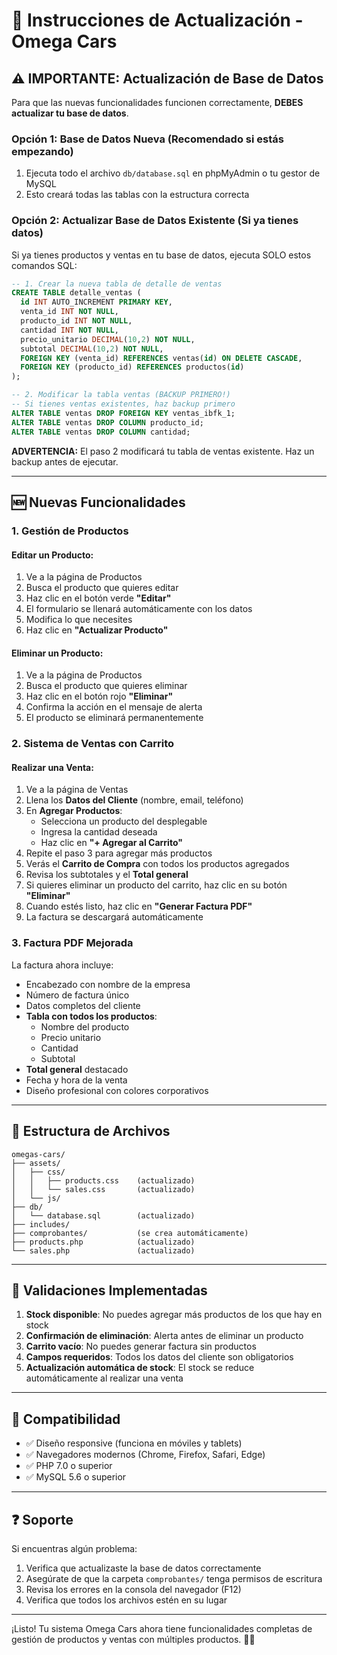 # 📝 Instrucciones de Actualización - Omega Cars

## ⚠️ IMPORTANTE: Actualización de Base de Datos

Para que las nuevas funcionalidades funcionen correctamente, **DEBES actualizar tu base de datos**.

### Opción 1: Base de Datos Nueva (Recomendado si estás empezando)

1. Ejecuta todo el archivo `db/database.sql` en phpMyAdmin o tu gestor de MySQL
2. Esto creará todas las tablas con la estructura correcta

### Opción 2: Actualizar Base de Datos Existente (Si ya tienes datos)

Si ya tienes productos y ventas en tu base de datos, ejecuta SOLO estos comandos SQL:

```sql
-- 1. Crear la nueva tabla de detalle de ventas
CREATE TABLE detalle_ventas (
  id INT AUTO_INCREMENT PRIMARY KEY,
  venta_id INT NOT NULL,
  producto_id INT NOT NULL,
  cantidad INT NOT NULL,
  precio_unitario DECIMAL(10,2) NOT NULL,
  subtotal DECIMAL(10,2) NOT NULL,
  FOREIGN KEY (venta_id) REFERENCES ventas(id) ON DELETE CASCADE,
  FOREIGN KEY (producto_id) REFERENCES productos(id)
);

-- 2. Modificar la tabla ventas (BACKUP PRIMERO!)
-- Si tienes ventas existentes, haz backup primero
ALTER TABLE ventas DROP FOREIGN KEY ventas_ibfk_1;
ALTER TABLE ventas DROP COLUMN producto_id;
ALTER TABLE ventas DROP COLUMN cantidad;
```

**ADVERTENCIA:** El paso 2 modificará tu tabla de ventas existente. Haz un backup antes de ejecutar.

---

## 🆕 Nuevas Funcionalidades

### 1. Gestión de Productos

#### Editar un Producto:
1. Ve a la página de Productos
2. Busca el producto que quieres editar
3. Haz clic en el botón verde **"Editar"**
4. El formulario se llenará automáticamente con los datos
5. Modifica lo que necesites
6. Haz clic en **"Actualizar Producto"**

#### Eliminar un Producto:
1. Ve a la página de Productos
2. Busca el producto que quieres eliminar
3. Haz clic en el botón rojo **"Eliminar"**
4. Confirma la acción en el mensaje de alerta
5. El producto se eliminará permanentemente

### 2. Sistema de Ventas con Carrito

#### Realizar una Venta:
1. Ve a la página de Ventas
2. Llena los **Datos del Cliente** (nombre, email, teléfono)
3. En **Agregar Productos**:
   - Selecciona un producto del desplegable
   - Ingresa la cantidad deseada
   - Haz clic en **"+ Agregar al Carrito"**
4. Repite el paso 3 para agregar más productos
5. Verás el **Carrito de Compra** con todos los productos agregados
6. Revisa los subtotales y el **Total general**
7. Si quieres eliminar un producto del carrito, haz clic en su botón **"Eliminar"**
8. Cuando estés listo, haz clic en **"Generar Factura PDF"**
9. La factura se descargará automáticamente

### 3. Factura PDF Mejorada

La factura ahora incluye:
- Encabezado con nombre de la empresa
- Número de factura único
- Datos completos del cliente
- **Tabla con todos los productos**:
  - Nombre del producto
  - Precio unitario
  - Cantidad
  - Subtotal
- **Total general** destacado
- Fecha y hora de la venta
- Diseño profesional con colores corporativos

---

## 💾 Estructura de Archivos

```
omegas-cars/
├── assets/
│   ├── css/
│   │   ├── products.css    (actualizado)
│   │   └── sales.css       (actualizado)
│   └── js/
├── db/
│   └── database.sql        (actualizado)
├── includes/
├── comprobantes/           (se crea automáticamente)
├── products.php            (actualizado)
└── sales.php               (actualizado)
```

---

## 🔧 Validaciones Implementadas

1. **Stock disponible**: No puedes agregar más productos de los que hay en stock
2. **Confirmación de eliminación**: Alerta antes de eliminar un producto
3. **Carrito vacío**: No puedes generar factura sin productos
4. **Campos requeridos**: Todos los datos del cliente son obligatorios
5. **Actualización automática de stock**: El stock se reduce automáticamente al realizar una venta

---

## 📱 Compatibilidad

- ✅ Diseño responsive (funciona en móviles y tablets)
- ✅ Navegadores modernos (Chrome, Firefox, Safari, Edge)
- ✅ PHP 7.0 o superior
- ✅ MySQL 5.6 o superior

---

## ❓ Soporte

Si encuentras algún problema:
1. Verifica que actualizaste la base de datos correctamente
2. Asegúrate de que la carpeta `comprobantes/` tenga permisos de escritura
3. Revisa los errores en la consola del navegador (F12)
4. Verifica que todos los archivos estén en su lugar

---

¡Listo! Tu sistema Omega Cars ahora tiene funcionalidades completas de gestión de productos y ventas con múltiples productos. 🚗✨
